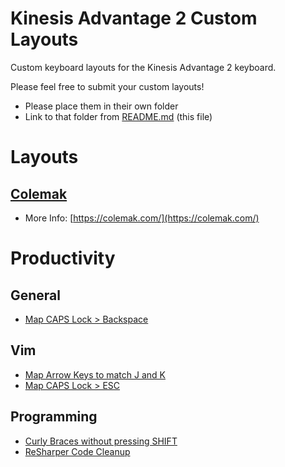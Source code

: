 # Kinesis Advantage 2 Custom Layouts
Custom keyboard layouts for the Kinesis Advantage 2 keyboard.

Please feel free to submit your custom layouts!
- Please place them in their own folder
- Link to that folder from [README.md](README.md) (this file)

# Layouts
## [Colemak](colemak/c_qwerty.txt)
- More Info: [https://colemak.com/](https://colemak.com/)

# Productivity
## General
- [Map CAPS Lock > Backspace](productivity/general/caps-backspace.txt)

## Vim
- [Map Arrow Keys to match J and K](productivity/vim/vim.txt)
- [Map CAPS Lock > ESC](productivity/vim/vim.txt)

## Programming
- [Curly Braces without pressing SHIFT](productivity/programming/curly_brace_no_shift.txt)
- [ReSharper Code Cleanup](productivity/programming/resharper.txt)
